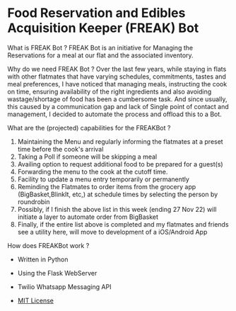 
# Food Reservation and Edibles Acquisition Keeper (FREAK) Bot

What is FREAK Bot ?
FREAK Bot is an initiative for Managing the Reservations for a meal at our flat and the associated inventory.

Why do we need FREAK Bot ?
Over the last few years, while staying in flats with other flatmates that have varying schedules, commitments, tastes
and meal preferences, I have noticed that managing meals, instructing the cook on time, ensuring availability of the
right ingredients and also avoiding wastage/shortage of food has been a cumbersome task. And since usually, this
caused by a communication gap and lack of Single point of contact and management, I decided to automate the process
and offload this to a Bot.

What are the (projected) capabilities for the FREAKBot ?
1. Maintaining the Menu and regularly informing the flatmates at a preset time before the cook's arrival
2. Taking a Poll if someone will be skipping a meal
3. Availing option to request additional food to be prepared for a guest(s)
4. Forwarding the menu to the cook at the cutoff time.
5. Facility to update a menu entry temporarily or permanently
6. Reminding the Flatmates to order items from the grocery app (BigBasket,BlinkIt, etc,) at schedule times by selecting the person by roundrobin
7. Possibly, if I finish the above list in this week (ending 27 Nov 22) will initiate a layer to automate order from BigBasket
8. Finally, if the entire list above is completed and my flatmates and friends see a utility here, will move to development of a iOS/Android App

How does FREAKBot work ?
* Written in Python
* Using the Flask WebServer
* Twilio Whatsapp Messaging API

* [MIT License](LICENSE)
